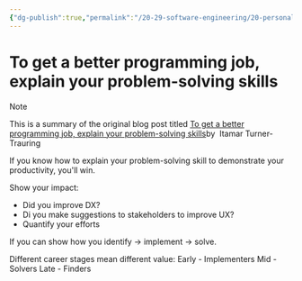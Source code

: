 ```yaml
---
{"dg-publish":true,"permalink":"/20-29-software-engineering/20-personal-development/20-02-blogs/to-get-a-better-programming-job-explain-your-problem-solving-skills/","tags":["source/blog"],"created":"2023-09-19T08:01:21.737-05:00","updated":"2023-09-19T08:08:16.792-05:00"}
---
```


# To get a better programming job, explain your problem-solving skills

> [!NOTE]
> This is a summary of the original blog post titled [To get a better programming job, explain your problem-solving skills](https://codewithoutrules.com/2020/05/18/job-search-skills/)by  Itamar Turner-Trauring

If you know how to explain your problem-solving skill to demonstrate your productivity, you'll win.

Show your impact:
- Did you improve DX?
- Di you make suggestions to stakeholders to improve UX?
- Quantify your efforts

If you can show how you identify -> implement -> solve.

Different career stages mean different value:
Early - Implementers
Mid - Solvers
Late - Finders